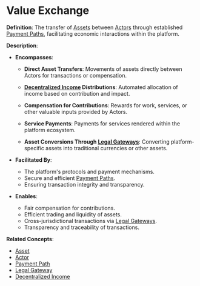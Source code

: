 # Value Exchange

**Definition**: The transfer of [Assets](asset.md) between [Actors](actor.md) through established [Payment Paths](payment-path.md), facilitating economic interactions within the platform.

**Description**:

- **Encompasses**:

  - **Direct Asset Transfers**: Movements of assets directly between Actors for transactions or compensation.

  - **[Decentralized Income](decentralized-income.md) Distributions**: Automated allocation of income based on contribution and impact.

  - **Compensation for Contributions**: Rewards for work, services, or other valuable inputs provided by Actors.

  - **Service Payments**: Payments for services rendered within the platform ecosystem.

  - **Asset Conversions Through [Legal Gateways](legal-gateway.md)**: Converting platform-specific assets into traditional currencies or other assets.

- **Facilitated By**:

  - The platform's protocols and payment mechanisms.
  - Secure and efficient [Payment Paths](payment-path.md).
  - Ensuring transaction integrity and transparency.

- **Enables**:

  - Fair compensation for contributions.
  - Efficient trading and liquidity of assets.
  - Cross-jurisdictional transactions via [Legal Gateways](legal-gateway.md).
  - Transparency and traceability of transactions.

**Related Concepts**:

- [Asset](asset.md)
- [Actor](actor.md)
- [Payment Path](payment-path.md)
- [Legal Gateway](legal-gateway.md)
- [Decentralized Income](decentralized-income.md)
